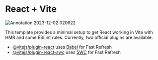 # React + Vite
![Annotation 2023-12-02 020622](https://github.com/devrohitc/Know.ai/assets/114726352/9d06a4ac-6370-44a3-83f3-e43b97f5206a)

This template provides a minimal setup to get React working in Vite with HMR and some ESLint rules.
Currently, two official plugins are available:

- [@vitejs/plugin-react](https://github.com/vitejs/vite-plugin-react/blob/main/packages/plugin-react/README.md) uses [Babel](https://babeljs.io/) for Fast Refresh
- [@vitejs/plugin-react-swc](https://github.com/vitejs/vite-plugin-react-swc) uses [SWC](https://swc.rs/) for Fast Refresh
